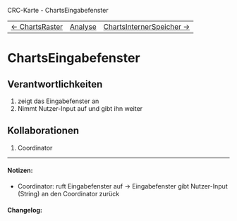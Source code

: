 CRC-Karte - ChartsEingabefenster
<table>
<tbody>
  <tr>
    <td>
        <a href='crc-ChartsRaster.md'>
            ← ChartsRaster
        </a>
    </td>
    <td>
        <a href='README.md'>
            Analyse
        </a>
    </td>
    <td>
        <a href='crc-ChartsInternerSpeicher.md'>
            ChartsInternerSpeicher →
        </a>
    </td>
  </tr>
</tbody>
</table>



# ChartsEingabefenster
## Verantwortlichkeiten
<!-- Wissen, welches verwaltet und angeboten wird, Aktion die angeboten werden, öffentliche Leistung -->
<!-- "Walkthrough" -> Szenarien zur Anwendung des Systems -->
<!-- Nichts, was eine andere Klasse machen könnte -->
<!-- Die Sachen die die Klasse macht -> keiner anderen Klasse geben -->
<!-- zentrale Verantwortlichkeiten vs verteilt -->
1. zeigt das Eingabefenster an
2. Nimmt Nutzer-Input auf und gibt ihn weiter

## Kollaborationen
<!-- Kann die Klasse die Verantwortlichkeiten selbstädnig erfüllen? Was benötigt sie von welcher Klasse? -->
<!-- Was weiß die Klasse? Welche anderen Klassen benötigen die Informationen? -->
1. Coordinator

---
#### Notizen:
<!-- Hier Notizen zum Denkprozess, Hintergrundgedanken, Klarstellungen hinzufügen  -->
- Coordinator: ruft Eingabefenster auf -> Eingabefenster gibt Nutzer-Input (String) an den Coordinator zurück

#### Changelog:
<!-- Hier eventuelle Abänderungen dokumentieren -->
